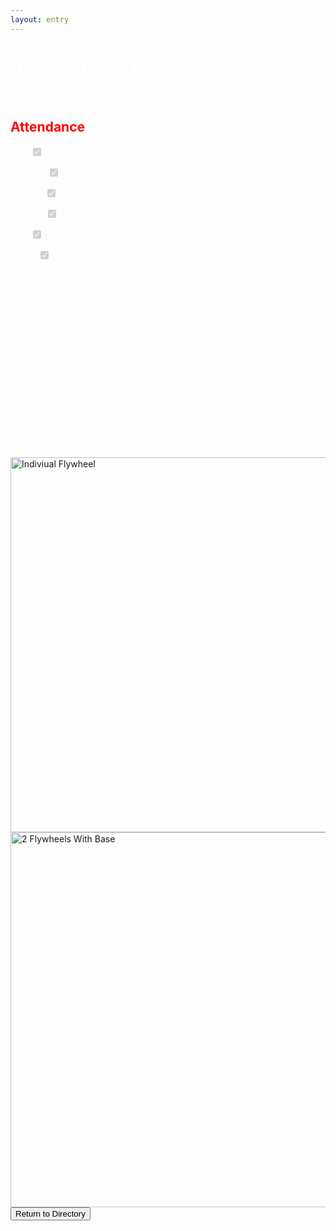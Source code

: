 ```yaml
---
layout: entry
---
```

<h1> <span style="color:white">08/30/2022 - Flywheel Prototypes & Notebook</span> </h1>

<h2 class="attendance"> <span style="color:red"> Attendance</span> </h2>

<p> </p>

<label class="container" style="color:white">Alex
  <input type="checkbox" disabled checked="checked">
  <span class="checkmark"></span>
</label>

<label class="container" style="color:white">Brayden
  <input type="checkbox" disabled checked="checked">
  <span class="checkmark"></span>
</label>

<label class="container" style="color:white">Malachi
  <input type="checkbox" disabled checked="checked">
  <span class="checkmark"></span>
</label>

<label class="container" style="color:white">Michael
  <input type="checkbox" disabled checked="checked">
  <span class="checkmark"></span>
</label>

<label class="container" style="color:white">Tate
  <input type="checkbox" disabled checked="checked">
  <span class="checkmark"></span>
</label>

<label class="container" style="color:white">Taven
  <input type="checkbox" disabled checked="checked">
  <span class="checkmark"></span>
</label>

<p style="color:white">At Today's meeting we will be beginning prototyping of a single flywheel launcher and a dual flywheel launcher. But before that, Alex will teach the rest of the team how to write in the notebook and make entries using HTML.</p>

<p style="color:white">While waiting for everyone to arive to today's meeting. We noticed a few new people that joined the WA Robotics Team. This resulted into us gaining a member! Introducing, Taven. He will be a builder, student programmer, and a potential drive box member. Things will most likly go a bit slower these next couple days since Alex is the only veteran member on the team. After introducing Taven to the rest of the team. Alex went over today's objectives and recapped over last meeting. Alex explained how to write notebook entries using this site and some simple HTML Syntax. Luckily most of the team is intrested in learning how to program, so everyone got this down pretty easily. We then started working on prototypes. Overall the team decided we were going to start with building a Dual Flywheel first. After some simple building technique from Alex, The team built 2 Flywheels and a Steel Base for Testing. This is shown in the images below</p>

<img src="/assets/img/08-30-2022-Fly1.jpg" alt="Indiviual Flywheel" height="600">
<img src="/assets/img/08-30-2022-Fly2.jpg" alt="2 Flywheels With Base" height="600">

<a href="https://robotics.oavr.net/Directory">
<button class="return" type="button">Return to Directory</button>
</a>
